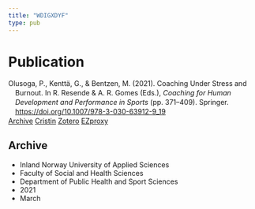 ```yaml
---
title: "WDIGXDYF"
type: pub
---
```

<h1>Publication</h1>
<article id="csl-bib-container-WDIGXDYF" class="csl-bib-container">
  <div class="csl-bib-body" style="line-height: 1.35; padding-left: 1em; text-indent:-1em;">
  <div class="csl-entry">Olusoga, P., Kentt&#xE4;, G., &amp; Bentzen, M. (2021). Coaching Under Stress and Burnout. In R. Resende &amp; A. R. Gomes (Eds.), <i>Coaching for Human Development and Performance in Sports</i> (pp. 371&#x2013;409). Springer. <a href="https://doi.org/10.1007/978-3-030-63912-9_19">https://doi.org/10.1007/978-3-030-63912-9_19</a></div>
</div>
  <div class="csl-bib-buttons">
    <a href="#taxonomy-article-WDIGXDYF" class="csl-bib-button">Archive</a>
    <a href alt="Cristin URL" class="csl-bib-button">Cristin</a>
    <a href alt="Zotero URL" class="csl-bib-button">Zotero</a>
    <a href="http://ezproxy.inn.no/login?url=https://doi.org/10.1007/978-3-030-63912-9_19" class="csl-bib-button">EZproxy</a>
  </div>
  <div id="csl-bib-meta-container-WDIGXDYF"></div>
</article>
<div id="csl-bib-meta-WDIGXDYF" class="csl-bib-meta">
  <article id="taxonomy-article-WDIGXDYF" class="taxonomy-article">
    <h1>Archive</h1>
    <ul>
      <li>Inland Norway University of Applied Sciences</li>
      <li>Faculty of Social and Health Sciences</li>
      <li>Department of Public Health and Sport Sciences</li>
      <li>2021</li>
      <li>March</li>
    </ul>
  </article>
</div>
